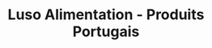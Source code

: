 ---
title: "Luso Alimentation - Produits Portugais"
url: /lormont/luso-alimentation-produits-portugais/
shop: supermarché
---